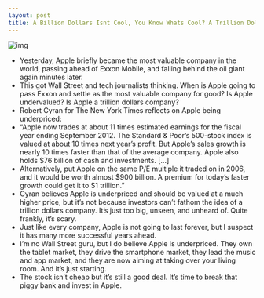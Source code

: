 ```yaml
---
layout: post
title: A Billion Dollars Isnt Cool, You Know Whats Cool? A Trillion Dollars
---
```

![img](http://media.idownloadblog.com/wp-content/uploads/2010/10/Apple-Money.jpg)
* Yesterday, Apple briefly became the most valuable company in the world, passing ahead of Exxon Mobile, and falling behind the oil giant again minutes later.
* This got Wall Street and tech journalists thinking. When is Apple going to pass Exxon and settle as the most valuable company for good? Is Apple undervalued? Is Apple a trillion dollars company?
* Robert Cyran for The New York Times reflects on Apple being underpriced:
* “Apple now trades at about 11 times estimated earnings for the fiscal year ending September 2012. The Standard & Poor’s 500-stock index is valued at about 10 times next year’s profit. But Apple’s sales growth is nearly 10 times faster than that of the average company. Apple also holds $76 billion of cash and investments. […]
* Alternatively, put Apple on the same P/E multiple it traded on in 2006, and it would be worth almost $900 billion. A premium for today’s faster growth could get it to $1 trillion.”
* Cyran believes Apple is underpriced and should be valued at a much higher price, but it’s not because investors can’t fathom the idea of a trillion dollars company. It’s just too big, unseen, and unheard of. Quite frankly, it’s scary.
* Just like every company, Apple is not going to last forever, but I suspect it has many more successful years ahead.
* I’m no Wall Street guru, but I do believe Apple is underpriced. They own the tablet market, they drive the smartphone market, they lead the music and app market, and they are now aiming at taking over your living room. And it’s just starting.
* The stock isn’t cheap but it’s still a good deal. It’s time to break that piggy bank and invest in Apple.

